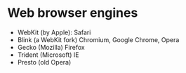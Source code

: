 # Web browser engines

* WebKit (by Apple): Safari
* Blink (a WebKit fork) Chromium, Google Chrome, Opera
* Gecko (Mozilla) Firefox
* Trident (Microsoft) IE
* Presto (old Opera)



